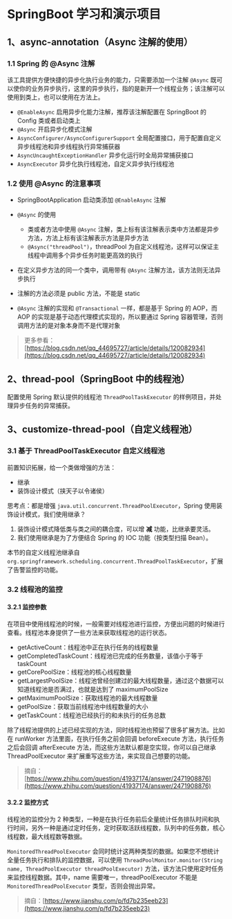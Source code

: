 # SpringBoot 学习和演示项目

## 1、async-annotation（Async 注解的使用）

### 1.1 Spring 的 @Async 注解

该工具提供方便快捷的异步化执行业务的能力，只需要添加一个注解 `@Async` 既可以使你的业务异步执行，这里的异步执行，指的是新开一个线程业务；该注解可以使用到类上，也可以使用在方法上。

- `@EnableAsync` 启用异步化能力注解，推荐该注解配置在 SpringBoot 的 Config 类或者启动类上
- `@Async` 开启异步化模式注解
- `AsyncConfigurer/AsyncConfigurerSupport` 全局配置接口，用于配置自定义异步线程池和异步线程执行异常捕获器
- `AsyncUncaughtExceptionHandler` 异步化运行时全局异常捕获接口
- `AsyncExecutor` 异步化执行线程池，自定义异步执行线程池

### 1.2 使用 @Async 的注意事项

- SpringBootApplication 启动类添加 `@EnableAsync` 注解
- `@Async` 的使用
  - 类或者方法中使用 `@Async` 注解，类上标有该注解表示类中方法都是异步方法，方法上标有该注解表示方法是异步方法
  - `@Async("threadPool")`，threadPool 为自定义线程池，这样可以保证主线程中调用多个异步任务时能更高效的执行

- 在定义异步方法的同一个类中，调用带有 `@Async` 注解方法，该方法则无法异步执行
- 注解的方法必须是 public 方法，不能是 static
- `@Async` 注解的实现和 `@Transactional` 一样，都是基于 Spring 的 AOP，而 AOP 的实现是基于动态代理模式实现的，所以要通过 Spring 容器管理，否则调用方法的是对象本身而不是代理对象

> 更多参看：[https://blog.csdn.net/qq_44695727/article/details/120082934](https://blog.csdn.net/qq_44695727/article/details/120082934)

## 2、thread-pool（SpringBoot 中的线程池）

配置使用 Spring 默认提供的线程池 `ThreadPoolTaskExecutor` 的样例项目，并处理异步任务的异常捕获。

## 3、customize-thread-pool（自定义线程池）

### 3.1 基于 ThreadPoolTaskExecutor 自定义线程池

前置知识拓展，给一个类做增强的方法：

- 继承
- 装饰设计模式（挟天子以令诸侯）

思考点：都是增强 `java.util.concurrent.ThreadPoolExecutor`，Spring 使用装饰设计模式，我们使用继承？

1. 装饰设计模式降低类与类之间的耦合度，可以增 **减** 功能，比继承要灵活。
2. 我们使用继承是为了方便结合 Spring 的 IOC 功能（按类型扫描 Bean）。

本节的自定义线程池继承自 `org.springframework.scheduling.concurrent.ThreadPoolTaskExecutor`，扩展了告警监控的功能。

### 3.2 线程池的监控

#### 3.2.1 监控参数

在项目中使用线程池的时候，一般需要对线程池进行监控，方便出问题的时候进行查看。线程池本身提供了一些方法来获取线程池的运行状态。

- getActiveCount：线程池中正在执行任务的线程数量
- getCompletedTaskCount：线程池已完成的任务数量，该值小于等于 taskCount
- getCorePoolSize：线程池的核心线程数量
- getLargestPoolSize：线程池曾经创建过的最大线程数量，通过这个数据可以知道线程池是否满过，也就是达到了 maximumPoolSize
- getMaximumPoolSize：获取线程池的最大线程数量
- getPoolSize：获取当前线程池中线程数量的大小
- getTaskCount：线程池已经执行的和未执行的任务总数

除了线程池提供的上述已经实现的方法，同时线程池也预留了很多扩展方法。比如在 runWorker 方法里面，在执行任务之前会回调 beforeExecute 方法，执行任务之后会回调 afterExecute 方法，而这些方法默认都是空实现，你可以自己继承 ThreadPoolExecutor 来扩展重写这些方法，来实现自己想要的功能。

> 摘自：[https://www.zhihu.com/question/41937174/answer/2471908876](https://www.zhihu.com/question/41937174/answer/2471908876)

#### 3.2.2 监控方式

线程池的监控分为 2 种类型，一种是在执行任务前后全量统计任务排队时间和执行时间，另外一种是通过定时任务，定时获取活跃线程数，队列中的任务数，核心线程数，最大线程数等数据。

`MonitoredThreadPoolExecutor` 会同时统计这两种类型的数据。如果您不想统计全量任务执行和排队的监控数据，可以使用 `ThreadPoolMonitor.monitor(String name, ThreadPoolExecutor threadPoolExecutor)` 方法，该方法只使用定时任务来监控线程数据。其中，name 需要唯一，threadPoolExecutor 不能是 `MonitoredThreadPoolExecutor` 类型，否则会抛出异常。

> 摘自：[https://www.jianshu.com/p/fd7b235eeb23](https://www.jianshu.com/p/fd7b235eeb23)